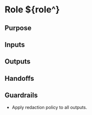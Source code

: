 # Role ${role^}

## Purpose

## Inputs

## Outputs

## Handoffs

## Guardrails
- Apply redaction policy to all outputs.
